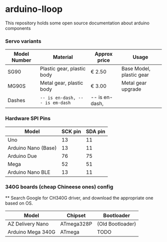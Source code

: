 # arduino-lloop
This repository holds some open source documentation about arduino components  


### Servo variants 

| Model Number   | Material                      |Approx price   | Usage                     |
|----------------|-------------------------------|---------------|---------------------------|
| SG90           | Plastic gear, plastic body    | € 2.50        | Base Model, plastic gear  |
| MG90S          | Metal gear, plastic body      | € 3.00        | Metal gear upgrade        |
|Dashes          |`-- is en-dash, --- is em-dash`|-- is en-dash, |                           |


### Hardware SPI Pins

| Model                | SCK pin   | SDA pin  |
|----------------------|-----------|----------|
| Uno                  | 13        | 11       |
| Arduino Nano (Base)  | 13        | 11       |
| Arduino Due          | 76        | 75       |
| Mega                 | 52        | 51       |
| Arduino Nano BLE     | 13        | 11       |

### 340G boards (cheap Chineese ones) config

** Search Google for CH340G driver, and download the appropriate one based on OS.   

| Model                | Chipset     | Bootloader          |
|----------------------|-------------|---------------------|
| AZ Delivery Nano     | ATmega328P  | (Old Bootloader)    |
| Arduino Mega 340G    | ATmega      | TODO                |
